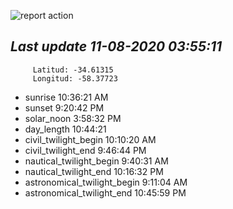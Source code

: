 ![report action](https://github.com/matiasz8/actions-for-reports/workflows/report%20action/badge.svg?branch=develop) 


## *****Last update 11-08-2020 03:55:11*****



		 Latitud: -34.61315
		 Longitud: -58.37723

 - sunrise 	 10:36:21 AM
 - sunset 	 9:20:42 PM
 - solar_noon 	 3:58:32 PM
 - day_length 	 10:44:21
 - civil_twilight_begin 	 10:10:20 AM
 - civil_twilight_end 	 9:46:44 PM
 - nautical_twilight_begin 	 9:40:31 AM
 - nautical_twilight_end 	 10:16:32 PM
 - astronomical_twilight_begin 	 9:11:04 AM
 - astronomical_twilight_end 	 10:45:59 PM
